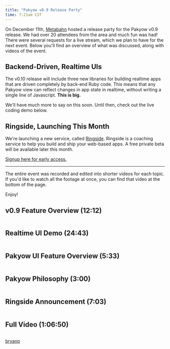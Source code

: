 ```yaml
---
title: "Pakyow v0.9 Release Party"
time: 7:21am CST
---
```


On December 11th, [Metabahn](http://metabahn.com) hosted a release party for the Pakyow v0.9 release. We had over 20 attendees from the area and much fun was had! There were several requests for a live stream, which we plan to have for the next event. Below you'll find an overview of what was discussed, along with videos of the event.

## Backend-Driven, Realtime UIs

The v0.10 release will include three new libraries for building realtime apps that are driven completely by back-end Ruby code. This means that any Pakyow view can reflect changes in app state in realtime, without writing a single line of Javascript. **This is big.** 

We'll have much more to say on this soon. Until then, check out the live coding demo below.

## Ringside, Launching This Month

We're launching a new service, called [Ringside](http://ringside.io). Ringside is a coaching service to help you build and ship your web-based apps. A free private beta will be available later this month. 

[Signup here for early access.](http://ringside.io)

---

The entire event was recorded and edited into shorter videos for each topic. If you'd like to watch all the footage at once, you can find that video at the bottom of the page.

Enjoy!

## v0.9 Feature Overview (12:12)

<a href="//fast.wistia.net/embed/iframe/o68wmd4fiz?popover=true" class="wistia-popover[height=360,playerColor=7b796a,width=640]" style="border:none"><img src="https://embed-ssl.wistia.com/deliveries/cfe337a18e3f228631341a084854b1b154dd8607.jpg?image_play_button=true&image_play_button_color=7b796ae0&image_crop_resized=400x225" alt="" /></a>
<script charset="ISO-8859-1" src="//fast.wistia.com/assets/external/popover-v1.js"></script>

## Realtime UI Demo (24:43)

<a href="//fast.wistia.net/embed/iframe/vdb1jcdzyr?popover=true" class="wistia-popover[height=360,playerColor=7b796a,width=640]" style="border:none"><img src="https://embed-ssl.wistia.com/deliveries/be96284b07bebd46d23a85a75fbe1c82e838e5b7.jpg?image_play_button=true&image_play_button_color=7b796ae0&image_crop_resized=400x225" alt="" /></a>
<script charset="ISO-8859-1" src="//fast.wistia.com/assets/external/popover-v1.js"></script>

## Pakyow UI Feature Overview (5:33)

<a href="//fast.wistia.net/embed/iframe/sb0ovx4r9t?popover=true" class="wistia-popover[height=360,playerColor=7b796a,width=640]" style="border:none"><img src="https://embed-ssl.wistia.com/deliveries/0abca93a75f3dc2c232b8260373f70834b8eb711.jpg?image_play_button=true&image_play_button_color=7b796ae0&image_crop_resized=400x225" alt="" /></a>
<script charset="ISO-8859-1" src="//fast.wistia.com/assets/external/popover-v1.js"></script>

## Pakyow Philosophy (3:00)

<a href="//fast.wistia.net/embed/iframe/ss2dfgzomo?popover=true" class="wistia-popover[height=360,playerColor=7b796a,width=640]" style="border:none"><img src="https://embed-ssl.wistia.com/deliveries/b8dbfd01ab7f7665cfec210d2090d23ee22cdb70.jpg?image_play_button=true&image_play_button_color=7b796ae0&image_crop_resized=400x225" alt="" /></a>
<script charset="ISO-8859-1" src="//fast.wistia.com/assets/external/popover-v1.js"></script>

## Ringside Announcement (7:03)

<a href="//fast.wistia.net/embed/iframe/kge06pz9r5?popover=true" class="wistia-popover[height=360,playerColor=7b796a,width=640]" style="border:none"><img src="https://embed-ssl.wistia.com/deliveries/2a96378d3d9647213d87f292239f71577d850fbe.jpg?image_play_button=true&image_play_button_color=7b796ae0&image_crop_resized=400x225" alt="" /></a>
<script charset="ISO-8859-1" src="//fast.wistia.com/assets/external/popover-v1.js"></script>

## Full Video (1:06:50)

<a href="//fast.wistia.net/embed/iframe/teuws42v8y?popover=true" class="wistia-popover[height=360,playerColor=737373,width=640]" style="border:none"><img src="https://embed-ssl.wistia.com/deliveries/47297e78d5755fd087144472b4690a1d8b61617e.jpg?image_play_button=true&image_play_button_color=737373e0&image_crop_resized=400x225" alt="" /></a>
<script charset="ISO-8859-1" src="//fast.wistia.com/assets/external/popover-v1.js"></script>

[bryanp](http://twitter.com/bryanp)
